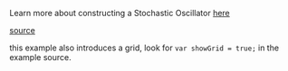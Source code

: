 Learn more about constructing a Stochastic Oscillator
[here](http://stockcharts.com/school/doku.php?id=chart_school:technical_indicators:stochastic_oscillator_fast_slow_and_full)

[source](https://github.com/kossidts/react-stockcharts/blob/master/docs/lib/charts/CandleStickChartWithFullStochasticsIndicator.js)

<!-- , [codesandbox](https://codesandbox.io/s/github/rrag/react-stockcharts-examples2/tree/master/examples/CandleStickChartWithFullStochasticsIndicator) -->

this example also introduces a grid, look for `var showGrid = true;` in the example source.
